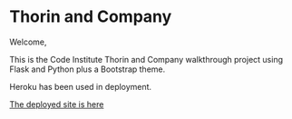 
# Thorin and Company

Welcome,

This is the Code Institute Thorin and Company walkthrough project using Flask and Python plus a Bootstrap theme.

Heroku has been used in deployment.

[The deployed site is here](https://thorin-todiane-1bb888f61e87.herokuapp.com/)
